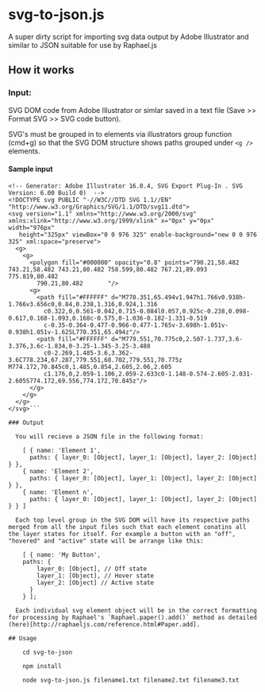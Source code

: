 # svg-to-json.js

A super dirty script for importing svg data output by Adobe Illustrator and similar to JSON suitable for use by Raphael.js

## How it works

### Input:

  SVG DOM code from Adobe Illustrator or simlar saved in a text file (Save >> Format SVG >> SVG code button).

  SVG's must be grouped in to elements via illustrators group function (cmd+g) so that the SVG DOM structure shows paths grouped under `<g />` elements.

#### Sample input

```<?xml version="1.0" encoding="utf-8"?>
<!-- Generator: Adobe Illustrator 16.0.4, SVG Export Plug-In . SVG Version: 6.00 Build 0)  -->
<!DOCTYPE svg PUBLIC "-//W3C//DTD SVG 1.1//EN" "http://www.w3.org/Graphics/SVG/1.1/DTD/svg11.dtd">
<svg version="1.1" xmlns="http://www.w3.org/2000/svg" xmlns:xlink="http://www.w3.org/1999/xlink" x="0px" y="0px" width="976px"
   height="325px" viewBox="0 0 976 325" enable-background="new 0 0 976 325" xml:space="preserve">
  <g>
    <g>
      <polygon fill="#000000" opacity="0.8" points="790.21,58.482 743.21,58.482 743.21,80.482 758.599,80.482 767.21,89.093 775.819,80.482
        790.21,80.482       "/>
      <g>
        <path fill="#FFFFFF" d="M770.351,65.494v1.947h1.766v0.938h-1.766v3.656c0,0.84,0.238,1.316,0.924,1.316
          c0.322,0,0.561-0.042,0.715-0.084l0.057,0.925c-0.238,0.098-0.617,0.168-1.093,0.168c-0.575,0-1.036-0.182-1.331-0.519
          c-0.35-0.364-0.477-0.966-0.477-1.765v-3.698h-1.051v-0.938h1.051v-1.625L770.351,65.494z"/>
        <path fill="#FFFFFF" d="M779.551,70.775c0,2.507-1.737,3.6-3.376,3.6c-1.834,0-3.25-1.345-3.25-3.488
          c0-2.269,1.485-3.6,3.362-3.6C778.234,67.287,779.551,68.702,779.551,70.775z M774.172,70.845c0,1.485,0.854,2.605,2.06,2.605
          c1.176,0,2.059-1.106,2.059-2.633c0-1.148-0.574-2.605-2.031-2.605S774.172,69.556,774.172,70.845z"/>
      </g>
    </g>
  </g>
</svg>```

### Output

  You will recieve a JSON file in the following format:

    [ { name: 'Element 1',
      paths: { layer_0: [Object], layer_1: [Object], layer_2: [Object] } },
    { name: 'Element 2',
      paths: { layer_0: [Object], layer_1: [Object], layer_2: [Object] } },
    { name: 'Element n',
      paths: { layer_0: [Object], layer_1: [Object], layer_2: [Object] } } ]

  Each top level group in the SVG DOM will have its respective paths merged from all the input files such that each element conatins all the layer states for itself. For example a button with an "off", "hovered" and "active" state will be arrange like this:

    [ { name: 'My Button',
    paths: {
        layer_0: [Object], // Off state
        layer_1: [Object], // Hover state
        layer_2: [Object] // Active state
      }
    } ];

  Each individual svg element object will be in the correct formatting for processing by Raphael's `Raphael.paper().add()` method as detailed (here)[http://raphaeljs.com/reference.html#Paper.add].

## Usage

    cd svg-to-json

    npm install

    node svg-to-json.js filename1.txt filename2.txt filename3.txt
